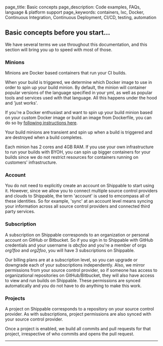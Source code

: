 page_title: Basic concepts
page_description: Code examples, FAQs, language & platform support
page_keywords: containers, lxc, Docker, Continuous Integration, Continuous Deployment, CI/CD, testing, automation


## Basic concepts before you start...

We have several terms we use throughout this documentation, and this section will bring you up to speed with most of those.


### Minions

Minions are Docker based containers that run your CI builds. 

When your build is triggered, we determine which Docker image to use in order to spin up your build minion. By default, the minion will container popular versions of the language specified in your yml, as well as popular tools and services used with that language. All this happens under the hood and 'just works'.

If you're a Docker enthusiast and want to spin up your build minion based on your custom Docker image or build an image from Dockerfile, you can do so by [following instructions here](ci_configure.md#build_images).

Your build minions are transient and spin up when a build is triggered and are destroyed when a build completes. 
 
Each minion has 2 cores and 4GB RAM. If you use your own infrastructure to run your builds with BYOH, you can spin up bigger containers for your builds since we do not restrict resources for containers running on customers' infrastructure. 

### Account

You do not need to explicitly create an account on Shippable to start using it. However, since we allow you to connect multiple source control providers and clouds to Shippable, the term 'account' is used to emcompass all of these identities. So for example, 'sync' at an account level means syncing your information across all source control providers and connected third party services. 


### Subscription

A subscription on Shippable corresponds to an organization or personal account on GitHub or Bitbucket. So if you sign in to Shippable with GitHub credentials and your username is *abcfoo* and you're a member of orgs *org1foo* and *org2foo*, you will have 3 subscriptions on Shippable. 

Our billing plans are at a subscription level, so you can upgrade or downgrade each of your subscriptions independently. Also, we mirror permissions from your source control provider, so if someone has access to organizational repositories on GitHub/Bitbucket, they will also have access to view and run builds on Shippable. These permissions are synced automatically and you do not have to do anything to make this work.


### Projects

A project on Shippable corresponds to a repository on your source control provider. As with subscriptions, project permissions are also synced with your source control provider.

Once a project is enabled, we build all commits and pull requests for that project, irrespective of who commits and opens the pull request.


*****


